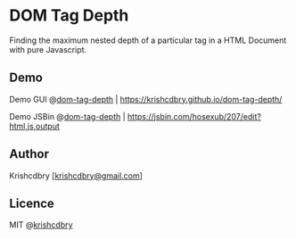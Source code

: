 # DOM Tag Depth
Finding the maximum nested depth of a particular tag in a HTML Document with pure Javascript.




## Demo
Demo GUI @[dom-tag-depth](https://krishcdbry.github.io/dom-tag-depth/)
| https://krishcdbry.github.io/dom-tag-depth/

Demo JSBin @[dom-tag-depth](https://jsbin.com/hosexub/207/edit?html,js,output)
| https://jsbin.com/hosexub/207/edit?html,js,output

## Author
Krishcdbry [krishcdbry@gmail.com]

## Licence
MIT @[krishcdbry](krishcdbry.com)
